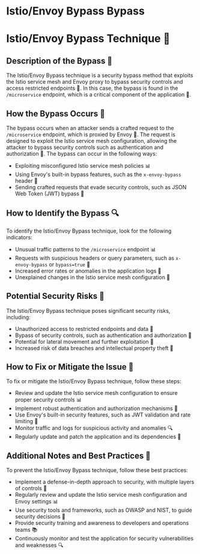 # Istio/Envoy Bypass Bypass

# Istio/Envoy Bypass Technique 🚨
## Description of the Bypass 📝
The Istio/Envoy Bypass technique is a security bypass method that exploits the Istio service mesh and Envoy proxy to bypass security controls and access restricted endpoints 🚫. In this case, the bypass is found in the `/microservice` endpoint, which is a critical component of the application 🤖.

## How the Bypass Occurs 🤔
The bypass occurs when an attacker sends a crafted request to the `/microservice` endpoint, which is proxied by Envoy 📢. The request is designed to exploit the Istio service mesh configuration, allowing the attacker to bypass security controls such as authentication and authorization 🚪. The bypass can occur in the following ways:
* Exploiting misconfigured Istio service mesh policies 📊
* Using Envoy's built-in bypass features, such as the `x-envoy-bypass` header 📝
* Sending crafted requests that evade security controls, such as JSON Web Token (JWT) bypass 📜

## How to Identify the Bypass 🔍
To identify the Istio/Envoy Bypass technique, look for the following indicators:
* Unusual traffic patterns to the `/microservice` endpoint 📊
* Requests with suspicious headers or query parameters, such as `x-envoy-bypass` or `bypass=true` 🚨
* Increased error rates or anomalies in the application logs 📝
* Unexplained changes in the Istio service mesh configuration 🤔

## Potential Security Risks 🚨
The Istio/Envoy Bypass technique poses significant security risks, including:
* Unauthorized access to restricted endpoints and data 🚫
* Bypass of security controls, such as authentication and authorization 🚪
* Potential for lateral movement and further exploitation 🚀
* Increased risk of data breaches and intellectual property theft 🤖

## How to Fix or Mitigate the Issue 🚧
To fix or mitigate the Istio/Envoy Bypass technique, follow these steps:
* Review and update the Istio service mesh configuration to ensure proper security controls 📊
* Implement robust authentication and authorization mechanisms 🚪
* Use Envoy's built-in security features, such as JWT validation and rate limiting 📝
* Monitor traffic and logs for suspicious activity and anomalies 🔍
* Regularly update and patch the application and its dependencies 🚀

## Additional Notes and Best Practices 📝
To prevent the Istio/Envoy Bypass technique, follow these best practices:
* Implement a defense-in-depth approach to security, with multiple layers of controls 🏰
* Regularly review and update the Istio service mesh configuration and Envoy settings 📊
* Use security tools and frameworks, such as OWASP and NIST, to guide security decisions 🚨
* Provide security training and awareness to developers and operations teams 📚
* Continuously monitor and test the application for security vulnerabilities and weaknesses 🔍